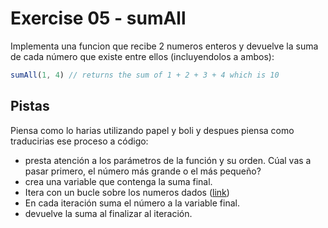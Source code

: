 # Exercise 05 - sumAll

Implementa una funcion que recibe 2 numeros enteros y devuelve la suma de cada número que existe entre ellos (incluyendolos a ambos):

```javascript
sumAll(1, 4) // returns the sum of 1 + 2 + 3 + 4 which is 10
```


## Pistas
Piensa como lo harias utilizando papel y boli y despues piensa como traducirias ese proceso a código:
- presta atención a los parámetros de la función y su orden. Cúal vas a pasar primero, el número más grande o el más pequeño?
- crea una variable que contenga la suma final.
- Itera con un bucle sobre los numeros dados ([link](https://developer.mozilla.org/en-US/docs/Web/JavaScript/Guide/Loops_and_iteration))
- En cada iteración suma el número a la variable final.
- devuelve la suma al finalizar al iteración.
